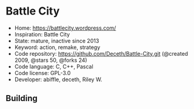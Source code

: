 # Battle City

- Home: https://battlecity.wordpress.com/
- Inspiration: Battle City
- State: mature, inactive since 2013
- Keyword: action, remake, strategy
- Code repository: https://github.com/Deceth/Battle-City.git (@created 2009, @stars 50, @forks 24)
- Code language: C, C++, Pascal
- Code license: GPL-3.0
- Developer: abiffle, deceth, Riley W.

## Building
